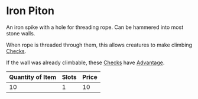 # Iron Piton

An iron spike with a hole for threading rope. Can be hammered into most stone walls.

When rope is threaded through them, this allows creatures to make climbing [Checks](../../../Game%20Procedures/Core%20Procedures/Check.md).

If the wall was already climbable, these [Checks](../../../Game%20Procedures/Core%20Procedures/Check.md) have [Advantage](../../../Game%20Procedures/Die%20Rolling%20Mechanics/Advantage.md).

| Quantity of Item |  Slots | Price |
| ---------------- | ------ | ----- |
| 10               | 1      | 10    |
